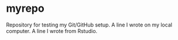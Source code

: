 # myrepo
Repository for testing my Git/GitHub setup.
A line I wrote on my local computer.
A line I wrote from Rstudio.

